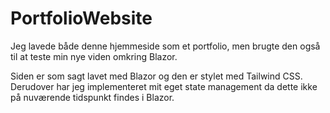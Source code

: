 # PortfolioWebsite
Jeg lavede både denne hjemmeside som et portfolio, men brugte den også til at teste min nye viden omkring Blazor.  
  
Siden er som sagt lavet med Blazor og den er stylet med Tailwind CSS. Derudover har jeg implementeret mit eget state management da dette ikke på nuværende tidspunkt findes i Blazor.

